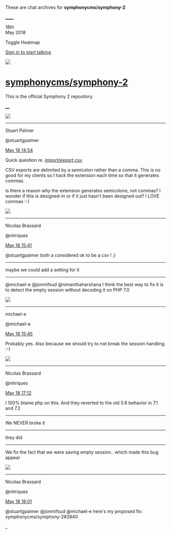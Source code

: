 These are chat archives for **symphonycms/symphony-2**

[__](/symphonycms/symphony-2/archives/2018/05/19)[__](/symphonycms/symphony-2/archives/2018/05/17)

18th  
May 2018

Toggle Heatmap

[Sign in to start talking](/login?action=login&button=archive-login)

![](https://avatars-02.gitter.im/group/iv/3/57542c45c43b8c601977197e?s=48)

#  [symphonycms/symphony-2](/symphonycms/symphony-2)

This is the official Symphony 2 repository.

[ __](/orgs/symphonycms/rooms "More symphonycms rooms")

![](https://avatars1.githubusercontent.com/u/825064?v=4&s=30)

____

Stuart Palmer

@stuartgpalmer

[May 18
14:54](https://gitter.im/symphonycms/symphony-2?at=5afee90b41f54f22e23d6941)

Quick question re. [import/export
csv](http://symphonyextensions.com/extensions/importcsv/)

CSV exports are delimited by a semicolon rather than a comma. This is no good
for my clients so I hack the extension each time so that it generates commas.

Is there a reason why the extension generates semicolons, not commas? I wonder
if this is designed-in or if it just hasn't been designed out? I LOVE commas
:-)

![](https://avatars1.githubusercontent.com/u/771169?v=4&s=30)

____

Nicolas Brassard

@nitriques

[May 18
15:41](https://gitter.im/symphonycms/symphony-2?at=5afef434d332ee5fad2c353b)

@stuartgpalmer both a considered ok to be a csv ! ;)

____

maybe we could add a setting for it

____

@michael-e @jonmifsud @nimanthaharshana I think the best way to fix it is to
detect the empty session without decoding it on PHP 7.0

![](https://avatars2.githubusercontent.com/u/40072?v=4&s=30)

____

michael-e

@michael-e

[May 18
15:45](https://gitter.im/symphonycms/symphony-2?at=5afef5211cfca775e11cc1bd)

Probably yes. Also because we should try to not break the session handling.
:-)

![](https://avatars1.githubusercontent.com/u/771169?v=4&s=30)

____

Nicolas Brassard

@nitriques

[May 18
17:12](https://gitter.im/symphonycms/symphony-2?at=5aff097341f54f22e23dfc29)

I 100% blame php on this. And they reverted to the old 5.6 behavior in 7.1 and
7.2

____

We NEVER broke it

____

they did

____

We fix the fact that we were saving empty session.. which made this bug appear

![](https://avatars1.githubusercontent.com/u/771169?v=4&s=30)

____

Nicolas Brassard

@nitriques

[May 18
18:01](https://gitter.im/symphonycms/symphony-2?at=5aff14fd41f54f22e23e2a9f)

@stuartgpalmer @jonmifsud @michael-e here's my proposed fix:
symphonycms/symphony-2#2840

_

